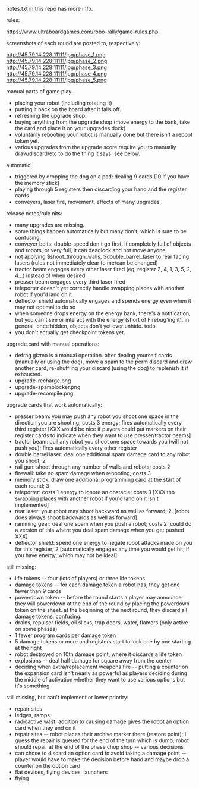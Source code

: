 
notes.txt in this repo has more info.

rules:

https://www.ultraboardgames.com/robo-rally/game-rules.php

screenshots of each round are posted to, respectively:

http://45.79.14.228:11111/jpg/phase_1.png
http://45.79.14.228:11111/jpg/phase_2.png
http://45.79.14.228:11111/jpg/phase_3.png
http://45.79.14.228:11111/jpg/phase_4.png
http://45.79.14.228:11111/jpg/phase_5.png

manual parts of game play:

* placing your robot (including rotating it) 
* putting it back on the board after it falls off.
* refreshing the upgrade shop.
* buying anything from the upgrade shop (move energy to the bank, take the card and place it on your upgrades dock)
* voluntarily rebooting your robot is manually done but there isn't a reboot token yet. 
* various upgrades from the upgrade score require you to manually draw/discard/etc to do the thing it says.  see below.

automatic:

* triggered by dropping the dog on a pad:  dealing 9 cards (10 if you have the memory stick)
* playing through 5 registers then discarding your hand and the register cards
* conveyers, laser fire, movement, effects of many upgrades

release notes/rule nits:

* many upgrades are missing.
* some things happen automatically but many don't, which is sure to be confusing.
* conveyer belts:  double-speed don't go first. if completely full of objects and robots, or very full, it can deadlock and not move anyone.
* not applying $shoot_through_walls, $double_barrel_laser to rear facing lasers (rules not immediately clear to me/can be changed)
* tractor beam engages every other laser fired (eg, register 2, 4, 1, 3, 5, 2, 4...) instead of when desired
* presser beam engages every third laser fired
* teleporter doesn't yet correctly handle swapping places with another robot if you'd land on it
* deflector shield automatically engages and spends energy even when it may not optimal to do so
* when someone drops energy on the energy bank, there's a notification, but you can't see or interact with the energy (short of Firebug'ing it).  in general, once hidden, objects don't yet ever unhide.  todo.
* you don't actually get checkpoint tokens yet.

upgrade card with manual operations:

* defrag gizmo is a manual operation.  after dealing yourself cards (manually or using the dog), move a spam to the perm discard and draw another card, re-shuffling your discard (using the dog) to replenish it if exhausted.
* upgrade-recharge.png
* upgrade-spamblocker.png
* upgrade-recompile.png

upgrade cards that work automatically:

* presser beam:  you may push any robot you shoot one space in the direction you are shooting; costs 3 energy; fires automatically every third register [XXX would be nice if players could put markers on their register cards to indicate when they want to use presser/tractor beams]
* tractor beam:  pull any robot you shoot one space towards you (will not push you); fires automatically every other register
* double barrel laser:  deal one additional spam damage card to any robot you shoot; 2
* rail gun:  shoot through any number of walls and robots; costs 2
* firewall:  take no spam damage when rebooting; costs 3 
* memory stick:  draw one additional programming card at the start of each round; 3
* teleporter:  costs 1 energy to ignore an obstacle; costs 3   [XXX tho swapping places with another robot if you'd land on it isn't implemented]
* rear laser: your robot may shoot backward as well as forward; 2.  [robot does always shoot backwards as well as forward]
* ramming gear:  deal one spam when you push a robot; costs 2     [could do a version of this where you deal spam damage when you get pushed XXX]
* deflector shield:  spend one energy to negate robot attacks made on you for this register; 2 [automatically engages any time you would get hit, if you have energy, which may not be ideal]

still missing:

* life tokens -- four (lots of players) or three life tokens
* damage tokens -- for each damage token a robot has, they get one fewer than 9 cards
* powerdown token -- before the round starts a player may announce they will powerdown at the end of the round by placing the powerdown token on the sheet.  at the beginning of the next round, they discard all damage tokens.  confusing.
* drains, repulser fields, oil slicks, trap doors, water, flamers (only active on some phases)
* 1 fewer program cards per damage token
* 5 damage tokens or more and registers start to lock one by one starting at the right
* robot destroyed on 10th damage point, where it discards a life token
* explosions -- deal half damage for square away from the center
* deciding when extra/replacement weapons fire -- putting a counter on the expansion card isn't nearly as powerful as players deciding during the middle of activation whether they want to use various options but it's something

still missing, but can't implement or lower priority:

* repair sites
* ledges, ramps
* radioactive wast:  addition to causing damage gives the robot an option card when they end on it
* repair sites -- robot places their archive marker there (restore point); I guess the repair is queued for the end of the turn which is dumb; robot should repair at the end of the phase chop shop -- various decisions
* can chose to discard an option card to avoid taking a damage point -- player would have to make the decision before hand and maybe drop a counter on the option card
* flat devices, flying devices, launchers
* flying
